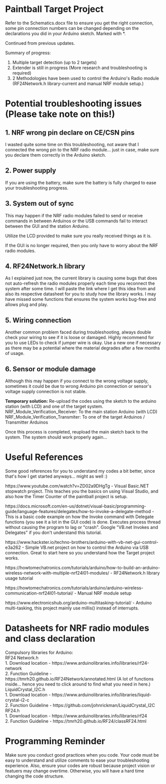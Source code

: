 # Paintball Target Project

Refer to the Schematics.docx file to ensure you get the right connection, some pin connection numbers can be changed depending on the declarations you did in your Arduino sketch.
Marked with *.

Continued from previous updates.

Summary of progress:
1. Multiple target detection (up to 2 targets)
2. Extender is still in progress (More research and troubleshooting is required)
3. 2 Methodologies have been used to control the Arduino's Radio module (RF24Network.h library-current and manual NRF module setup.)

<h1> Potential troubleshooting issues (Please take note on this!)</h1>
<h2> 1. NRF wrong pin declare on CE/CSN pins</h2>
<p> I wasted quite some time on this troubleshooting, not aware that I connected the wrong pin to the NRF radio module... just in case, make sure you declare them correctly in the Arduino sketch.</p>
  
<h2> 2. Power supply</h2>
<p> If you are using the battery, make sure the battery is fully charged to ease your troubleshooting progress.</p>
  
<h2> 3. System out of sync</h2>
<p> This may happen if the NRF radio modules failed to send or receive commands in between Arduinos or the USB commands fail to interact between the GUI and the station Arduino.</p>
<p> Utilize the LCD provided to make sure you really received things as it is.</p>
<p> If the GUI is no longer required, then you only have to worry about the NRF radio modules.</p>

<h2> 4. RF24Network.h library</h2>
<p> As I explained just now, the current library is causing some bugs that does not auto-refresh the radio modules properly each time you reconnect the system after some time. I will paste the link where I get this idea from and also its respective datasheet for you to study how the library works. I may have missed some functions that ensures the system works bug-free and allows plug and play.</p>

<h2> 5. Wiring connection </h2>
<p> Another common problem faced during troubleshooting, always double check your wiring to see if it is loose or damaged. Highly recommend for you to use LEDs to check if jumper wire is okay. Use a new one if necessary as there may be a potential where the material degrades after a few months of usage.</p>

<h2> 6. Sensor or module damage </h2>
<p> Although this may happen if you connect to the wrong voltage supply, sometimes it could be due to wrong Arduino pin connection or sensor's voltage supply connection is not stable.</p>

<strong>Temporary solution:</strong> Re-upload the codes using the sketch to the arduino station (with LCD) and one of the target system.
NRF_Module_Verification_Receiver: To the main station Arduino (with LCD)
NRF_Module_Verification_Transmiter: To one of the target Arduinos / Transmitter Arduinos

<p> Once this process is completed, reupload the main sketch back to the system. The system should work properly again...</p>

<h1> Useful References</h1>
<p> Some good references for you to understand my codes a bit better, since that's how I get started anyways... might as well :) </p>
<p> https://www.youtube.com/watch?v=ZD02a9DHgTg - Visual Basic.NET stopwatch project. This teaches you the basics on using Visual Studio, and also how the Timer Counter of the paintball project is setup. </p>

<p> https://docs.microsoft.com/en-us/dotnet/visual-basic/programming-guide/language-features/delegates/how-to-invoke-a-delegate-method - This is a basic code example on how the Invoke command with Delegate functions (you see it a lot in the GUI code) is done. Executes process thread without causing the program to lag or "crash". Google "VB.net Invokes and Delegates" if you don't understand this tutorial. </p>

<p> https://www.hackster.io/techno-brothers/arduino-with-vb-net-gui-control-e3a262 - Simple VB.net project on how to control the Arduino via USB connection. Great to start here so you understand how the Target project works. </p>

<p> https://howtomechatronics.com/tutorials/arduino/how-to-build-an-arduino-wireless-network-with-multiple-nrf24l01-modules/ - RF24Network.h library usage tutorial </p>

<p> https://howtomechatronics.com/tutorials/arduino/arduino-wireless-communication-nrf24l01-tutorial/ - Manual NRF module setup </p>

<p> https://www.electronicshub.org/arduino-multitasking-tutorial/ - Arduino multi-tasking, this project mainly use millis() instead of interrupts.</p>

<h1> Datasheets for NRF radio modules and class declaration </h1>
Compulsory libraries for Arduino: <br/>
RF24 Network.h <br/>
1. Download location - https://www.arduinolibraries.info/libraries/rf24-network <br/>
2. Function Guideline - https://tmrh20.github.io/RF24Network/annotated.html (A lot of functions inside... hence you need to click around to find what you need in here.) <br/>
LiquidCrystal_I2C.h <br/>
1. Download location - https://www.arduinolibraries.info/libraries/liquid-crystal-i2-c <br/>
2. Function Guideline - https://github.com/johnrickman/LiquidCrystal_I2C <br/>
RF24.h <br/>
1. Download location - https://www.arduinolibraries.info/libraries/rf24 <br/>
2. Function Guideline - https://tmrh20.github.io/RF24/classRF24.html <br/>

<h1> Programming Reminder</h1>
<p> Make sure you conduct good practices when you code. Your code must be easy to understand and utilize comments to ease your troubleshooting experience. Also, ensure your codes are robust because project vision or featuers may change overtime. Otherwise, you will have a hard time changing the code structure.</p>
